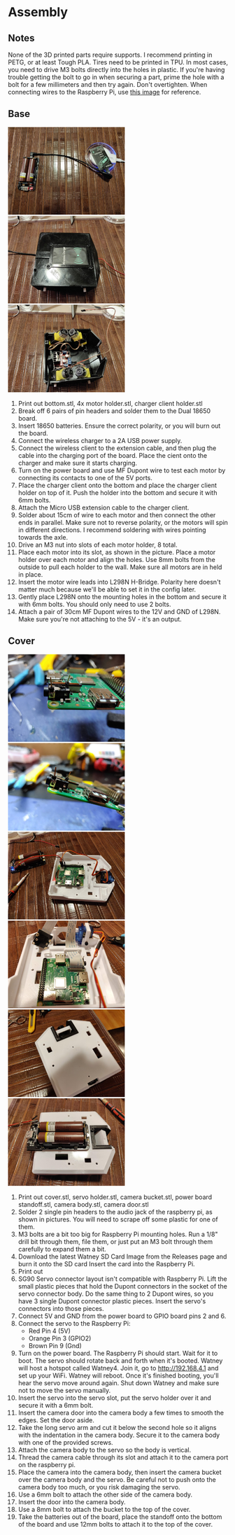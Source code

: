# Assembly
## Notes
None of the 3D printed parts require supports. I recommend printing in PETG, or at least Tough PLA. Tires need to be printed in TPU. In most cases, you need to drive M3 bolts directly into the holes in plastic. If you're having trouble getting the bolt to go in when securing a part, prime the hole with a bolt for a few millimeters and then try again. Don't overtighten. When connecting wires to the Raspberry Pi, use [this image](images/pi-gpio.png) for reference.
## Base
<a href="images/assembly/charger.jpg"><img src="images/assembly/charger.jpg" height="200"></a>
<a href="images/assembly/wireless_client.jpg"><img src="images/assembly/wireless_client.jpg" height="200"></a>
<a href="images/assembly/motors.jpg"><img src="images/assembly/motors.jpg" height="200"></a>

1. Print out bottom.stl, 4x motor holder.stl, charger client holder.stl
1. Break off 6 pairs of pin headers and solder them to the Dual 18650 board.
1. Insert 18650 batteries. Ensure the correct polarity, or you will burn out the board.
1. Connect the wireless charger to a 2A USB power supply.
1. Connect the wireless client to the extension cable, and then plug the cable into the charging port of the board. Place the cient onto the charger and make sure it starts charging.
1. Turn on the power board and use MF Dupont wire to test each motor by connecting its contacts to one of the 5V ports.
1. Place the charger client onto the bottom and place the charger client holder on top of it. Push the holder into the bottom and secure it with 6mm bolts.
1. Attach the Micro USB extension cable to the charger client.
1. Solder about 15cm of wire to each motor and then connect the other ends in parallel. Make sure not to reverse polarity, or the motors will spin in different directions. I recommend soldering with wires pointing towards the axle.
1. Drive an M3 nut into slots of each motor holder, 8 total.
1. Place each motor into its slot, as shown in the picture. Place a motor holder over each motor and align the holes. Use 8mm bolts from the outside to pull each holder to the wall. Make sure all motors are in held in place.
1. Insert the motor wire leads into L298N H-Bridge. Polarity here doesn't matter much because we'll be able to set it in the config later.
1. Gently place L298N onto the mounting holes in the bottom and secure it with 6mm bolts. You should only need to use 2 bolts.
1. Attach a pair of 30cm MF Dupont wires to the 12V and GND of L298N. Make sure you're not attaching to the 5V - it's an output.
## Cover
<a href="images/assembly/audiojack1.jpg"><img src="images/assembly/audiojack1.jpg" height="200"></a>
<a href="images/assembly/audiojack2.jpg"><img src="images/assembly/audiojack2.jpg" height="200"></a>
<a href="images/assembly/servo.jpg"><img src="images/assembly/servo.jpg" height="200"></a>
<a href="images/assembly/camera.jpg"><img src="images/assembly/camera.jpg" height="200"></a>
<a href="images/assembly/bucket.jpg"><img src="images/assembly/bucket.jpg" height="200"></a>
<a href="images/assembly/charger_attached.jpg"><img src="images/assembly/charger_attached.jpg" height="200"></a>

1. Print out cover.stl, servo holder.stl, camera bucket.stl, power board standoff.stl, camera body.stl, camera door.stl
1. Solder 2 single pin headers to the audio jack of the raspberry pi, as shown in pictures. You will need to scrape off some plastic for one of them.
1. M3 bolts are a bit too big for Raspberry Pi mounting holes. Run a 1/8" drill bit through them, file them, or just put an M3 bolt through them carefully to expand them a bit.
1. Download the latest Watney SD Card Image from the Releases page and burn it onto the SD card Insert the card into the Raspberry Pi.
1. Print out 
1. SG90 Servo connector layout isn't compatible with Raspberry Pi. Lift the small plastic pieces that hold the Dupont connectors in the socket of the servo connector body. Do the same thing to 2 Dupont wires, so you have 3 single Dupont connector plastic pieces. Insert the servo's connectors into those pieces.
1. Connect 5V and GND from the power board to GPIO board pins 2 and 6.
1. Connect the servo to the Raspberry Pi:
    * Red       Pin 4 (5V)
    * Orange    Pin 3 (GPIO2)
    * Brown     Pin 9 (Gnd)
1. Turn on the power board. The Raspberry Pi should start. Wait for it to boot. The servo should rotate back and forth when it's booted. Watney will host a hotspot called Watney4. Join it, go to http://192.168.4.1 and set up your WiFi. Watney will reboot. Once it's finished booting, you'll hear the servo move around again. Shut down Watney and make sure not to move the servo manually.
1. Insert the servo into the servo slot, put the servo holder over it and secure it with a 6mm bolt.
1. Insert the camera door into the camera body a few times to smooth the edges. Set the door aside.
1. Take the long servo arm and cut it below the second hole so it aligns with the indentation in the camera body. Secure it to the camera body with one of the provided screws.
1. Attach the camera body to the servo so the body is vertical.
1. Thread the camera cable through its slot and attach it to the camera port on the raspberry pi.
1. Place the camera into the camera body, then insert the camera bucket over the camera body and the servo. Be careful not to push onto the camera body too much, or you risk damaging the servo.
1. Use a 6mm bolt to attach the other side of the camera body.
1. Insert the door into the camera body.
1. Use a 8mm bolt to attach the bucket to the top of the cover.
1. Take the batteries out of the board, place the standoff onto the bottom of the board and use 12mm bolts to attach it to the top of the cover.


